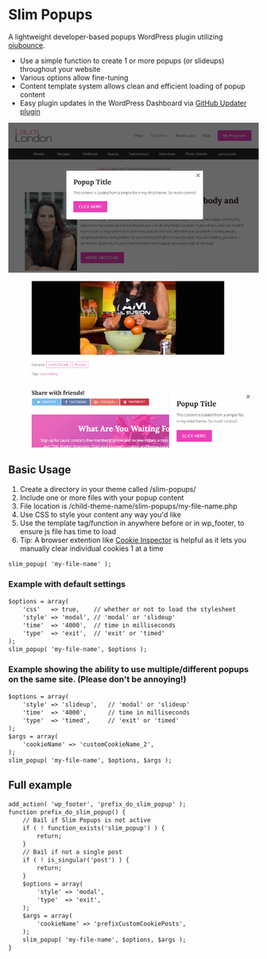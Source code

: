 # Slim Popups
A lightweight developer-based popups WordPress plugin utilizing [oiubounce](https://github.com/carlsednaoui/ouibounce).
* Use a simple function to create 1 or more popups (or slideups) throughout your website
* Various options allow fine-tuning
* Content template system allows clean and efficient loading of popup content
* Easy plugin updates in the WordPress Dashboard via [GitHub Updater plugin](https://github.com/afragen/github-updater)

![Slim Popups modal example](assets/slim-popups-modal.png)

![Slim Popups slideup example](assets/slim-popups-slideup.png)

## Basic Usage
1. Create a directory in your theme called /slim-popups/
1. Include one or more files with your popup content
1. File location is /child-theme-name/slim-popups/my-file-name.php
1. Use CSS to style your content any way you'd like
1. Use the template tag/function in anywhere before or in wp_footer, to ensure js file has time to load
1. Tip: A browser extention like [Cookie Inspector](https://chrome.google.com/webstore/detail/cookie-inspector/jgbbilmfbammlbbhmmgaagdkbkepnijn) is helpful as it lets you manually clear individual cookies 1 at a time

```
slim_popup( 'my-file-name' );
```

### Example with default settings

```
$options = array(
	'css'  	=> true, 	// whether or not to load the stylesheet
	'style'	=> 'modal', // 'modal' or 'slideup'
	'time'	=> '4000',  // time in milliseconds
	'type' 	=> 'exit',  // 'exit' or 'timed'
);
slim_popup( 'my-file-name', $options );
```

### Example showing the ability to use multiple/different popups on the same site. (Please don't be annoying!)

```
$options = array(
	'style'	=> 'slideup', 	// 'modal' or 'slideup'
	'time'	=> '4000',  	// time in milliseconds
	'type'	=> 'timed',  	// 'exit' or 'timed'
);
$args = array(
	'cookieName' => 'customCookieName_2',
);
slim_popup( 'my-file-name', $options, $args );
```

## Full example

```
add_action( 'wp_footer', 'prefix_do_slim_popup' );
function prefix_do_slim_popup() {
	// Bail if Slim Popups is not active
	if ( ! function_exists('slim_popup') ) {
		return;
	}
	// Bail if not a single post
	if ( ! is_singular('post') ) {
		return;
	}
	$options = array(
		'style'	=> 'modal',
		'type'	=> 'exit',
	);
	$args = array(
    	'cookieName' => 'prefixCustomCookiePosts',
	);
    slim_popup( 'my-file-name', $options, $args );
}
```